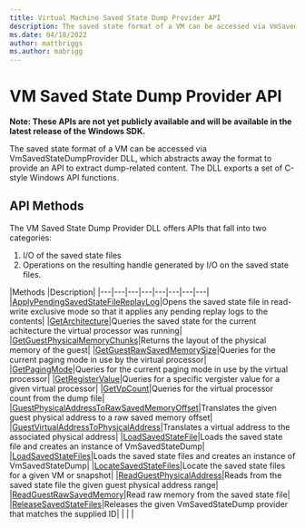 ```yaml
---
title: Virtual Machine Saved State Dump Provider API
description: The saved state format of a VM can be accessed via VmSavedStateDumpProvider DLL, which abstracts away the format to provide an API to extract dump-related content from a virtual machine's saved state. The DLL exports a set of C-style Windows API functions.
ms.date: 04/18/2022
author: mattbriggs
ms.author: mabrigg
---
```


# VM Saved State Dump Provider API

**Note: These APIs are not yet publicly available and will be available in the latest release of the Windows SDK.**

The saved state format of a VM can be accessed via VmSavedStateDumpProvider DLL, which abstracts away the format to provide an API to extract dump-related content. The DLL exports a set of C-style Windows API functions.
 
## API Methods

The VM Saved State Dump Provider DLL offers APIs that fall into two categories: 
1. I/O of the saved state files
2. Operations on the resulting handle generated by I/O on the saved state files.

|Methods   |Description|
|---|---|---|---|---|---|---|---|
|[ApplyPendingSavedStateFileReplayLog](reference/ApplyPendingSavedStateFileReplayLog.md)|Opens the saved state file in read-write exclusive mode so that it applies any pending replay logs to the contents|
|[GetArchitecture](reference/GetArchitecture.md)|Queries the saved state for the current achitecture the virtual processor was running|
|[GetGuestPhysicalMemoryChunks](reference/GetGuestPhysicalMemoryChunks.md)|Returns the layout of the physical memory of the guest|
|[GetGuestRawSavedMemorySize](reference/GetGuestRawSavedMemorySize.md)|Queries for the current paging mode in use by the virtual processor|
|[GetPagingMode](reference/GetPagingMode.md)|Queries for the current paging mode in use by the virtual processor|
|[GetRegisterValue](reference/GetRegisterValue.md)|Queries for a specific vergister value for a given virtual processor|
|[GetVpCount](reference/GetVpCount.md)|Queries for the virtual processor count from the dump file|
|[GuestPhysicalAddressToRawSavedMemoryOffset](reference/GuestPhysicalAddressToRawSavedMemoryOffset.md)|Translates the given guest physical address to a raw saved memory offset|
|[GuestVirtualAddressToPhysicalAddress](reference/GuestVirtualAddressToPhysicalAddress.md)|Translates a virtual address to the associated physical address|
|[LoadSavedStateFile](reference/LoadSavedStateFile.md)|Loads the saved state file and creates an instance of VmSavedStateDump|
|[LoadSavedStateFiles](reference/LoadSavedStateFiles.md)|Loads the saved state files and creates an instance of VmSavedStateDump|
|[LocateSavedStateFiles](reference/LocateSavedStateFiles.md)|Locate the saved state files for a given VM or snapshot|
|[ReadGuestPhysicalAddress](reference/ReadGuestPhysicalAddress.md)|Reads from the saved state file the given guest physical address range|
|[ReadGuestRawSavedMemory](reference/ReadGuestRawSavedMemory.md)|Read raw memory from the saved state file|
|[ReleaseSavedStateFiles](reference/ReleaseSavedStateFiles.md)|Releases the given VmSavedStateDump provider that matches the supplied ID|
|   |   |
